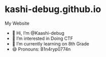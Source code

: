 # kashi-debug.github.io
My Website
- 👋 Hi, I’m @Kaashi-debug
- 👀 I’m interested in Doing CTF
- 🌱 I’m currently learning on 8th Grade
- 😄 Pronouns: B1n4ryp0774n
